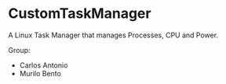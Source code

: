 # CustomTaskManager
A Linux Task Manager that manages Processes, CPU and Power.

Group:
- Carlos Antonio
- Murilo Bento

